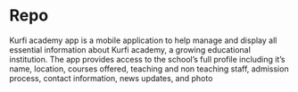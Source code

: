 # Repo
Kurfi academy app is a mobile application to help manage and display all essential information about Kurfi academy, a growing educational institution. The app provides access to the school’s full profile including it’s name, location, courses offered, teaching and non teaching staff, admission process, contact information, news updates, and photo  
